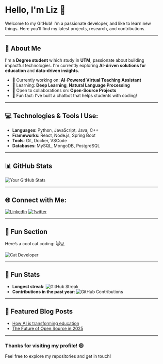 # Hello, I'm Liz 👋

Welcome to my GitHub! I'm a passionate developer, and like to learn new things. Here you’ll find my latest projects, research, and contributions.

---

## 🚀 About Me

I'm a **Degree student** wihich study in **UTM**, passionate about building impactful technologies. I'm currently exploring **AI-driven solutions for education** and **data-driven insights**.

- 🔭 Currently working on: **AI-Powered Virtual Teaching Assistant**
- 🌱 Learning: **Deep Learning**, **Natural Language Processing**
- 👯 Open to collaborations on: **Open-Source Projects**
- 🤖 Fun fact: I’ve built a chatbot that helps students with coding!

---

## 💻 Technologies & Tools I Use:

- **Languages**: Python, JavaScript, Java, C++
- **Frameworks**:  React, Node.js, Spring Boot
- **Tools**: Git, Docker, VSCode
- **Databases**: MySQL, MongoDB, PostgreSQL

---

## 📊 GitHub Stats

![Your GitHub Stats](https://github-readme-stats.vercel.app/api?username=your-github-username&show_icons=true&hide_title=true&hide=prs&count_private=true&theme=radical)

---

## 🌐 Connect with Me:

[![LinkedIn](https://img.shields.io/badge/LinkedIn-blue?logo=linkedin)](https://www.linkedin.com/in/your-profile)
[![Twitter](https://img.shields.io/badge/Twitter-blue?logo=twitter)](https://twitter.com/your-profile)

---

## 🎨 Fun Section

Here’s a cool cat coding: 🐱💻

![Cat Developer](https://media.giphy.com/media/l0HlMfiWKhkfi6Pmc/giphy.gif)

---

## 🧩 Fun Stats

- **Longest streak**: ![GitHub Streak](https://github-readme-streak-stats.herokuapp.com/?user=your-github-username&theme=dark)
- **Contributions in the past year**: ![GitHub Contributions](https://github-contributions-api.now.sh/your-github-username)

---

## 📣 Featured Blog Posts

- [How AI is transforming education](https://your-blog-link.com)
- [The Future of Open Source in 2025](https://your-blog-link.com)

---

### Thanks for visiting my profile! 😄
Feel free to explore my repositories and get in touch!

